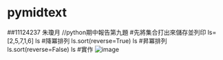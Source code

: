# pymidtext
##11124237 朱瓊月
//python期中報告第九題
#先將集合打出來儲存並列印
ls=[2,5,7,1,6]
ls
#降冪排列
ls.sort(reverse=True)
ls
#昇冪排列
ls.sort(reverse=False)
ls
#實作
![image]()
